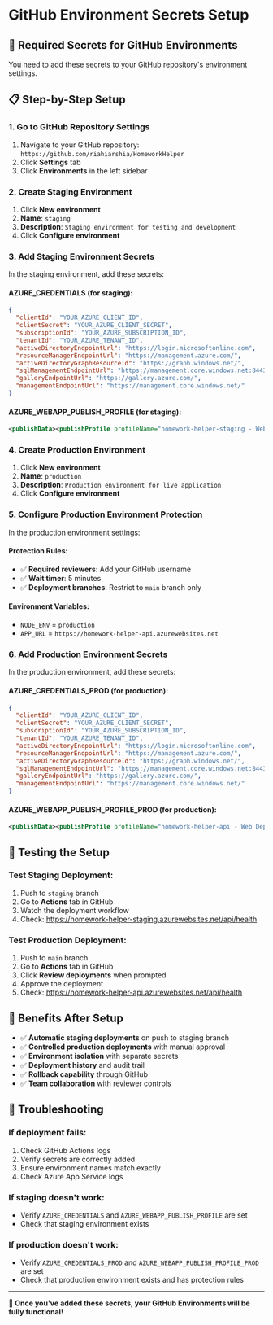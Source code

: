# GitHub Environment Secrets Setup

## 🎯 Required Secrets for GitHub Environments

You need to add these secrets to your GitHub repository's environment settings.

## 📋 Step-by-Step Setup

### 1. Go to GitHub Repository Settings
1. Navigate to your GitHub repository: `https://github.com/riahiarshia/HomeworkHelper`
2. Click **Settings** tab
3. Click **Environments** in the left sidebar

### 2. Create Staging Environment
1. Click **New environment**
2. **Name**: `staging`
3. **Description**: `Staging environment for testing and development`
4. Click **Configure environment**

### 3. Add Staging Environment Secrets
In the staging environment, add these secrets:

#### **AZURE_CREDENTIALS** (for staging):
```json
{
  "clientId": "YOUR_AZURE_CLIENT_ID",
  "clientSecret": "YOUR_AZURE_CLIENT_SECRET",
  "subscriptionId": "YOUR_AZURE_SUBSCRIPTION_ID",
  "tenantId": "YOUR_AZURE_TENANT_ID",
  "activeDirectoryEndpointUrl": "https://login.microsoftonline.com",
  "resourceManagerEndpointUrl": "https://management.azure.com/",
  "activeDirectoryGraphResourceId": "https://graph.windows.net/",
  "sqlManagementEndpointUrl": "https://management.core.windows.net:8443/",
  "galleryEndpointUrl": "https://gallery.azure.com/",
  "managementEndpointUrl": "https://management.core.windows.net/"
}
```

#### **AZURE_WEBAPP_PUBLISH_PROFILE** (for staging):
```xml
<publishData><publishProfile profileName="homework-helper-staging - Web Deploy" publishMethod="MSDeploy" publishUrl="homework-helper-staging.scm.azurewebsites.net:443" msdeploySite="homework-helper-staging" userName="$homework-helper-staging" userPWD="q6RLBHb8h1pkqjbtmtacj2bjBMFaJ3CNxXq554QFWgRGXNvGwvxBg8mHtkDa" destinationAppUrl="http://homework-helper-staging.azurewebsites.net" SQLServerDBConnectionString="" mySQLDBConnectionString="" hostingProviderForumLink="" controlPanelLink="https://portal.azure.com" webSystem="WebSites"><databases /></publishProfile><publishProfile profileName="homework-helper-staging - FTP" publishMethod="FTP" publishUrl="ftps://waws-prod-dm1-081.ftp.azurewebsites.windows.net/site/wwwroot" ftpPassiveMode="True" userName="homework-helper-staging\$homework-helper-staging" userPWD="q6RLBHb8h1pkqjbtmtacj2bjBMFaJ3CNxXq554QFWgRGXNvGwvxBg8mHtkDa" destinationAppUrl="http://homework-helper-staging.azurewebsites.net" SQLServerDBConnectionString="" mySQLDBConnectionString="" hostingProviderForumLink="" controlPanelLink="https://portal.azure.com" webSystem="WebSites"><databases /></publishProfile><publishProfile profileName="homework-helper-staging - Zip Deploy" publishMethod="ZipDeploy" publishUrl="homework-helper-staging.scm.azurewebsites.net:443" userName="$homework-helper-staging" userPWD="q6RLBHb8h1pkqjbtmtacj2bjBMFaJ3CNxXq554QFWgRGXNvGwvxBg8mHtkDa" destinationAppUrl="http://homework-helper-staging.azurewebsites.net" SQLServerDBConnectionString="" mySQLDBConnectionString="" hostingProviderForumLink="" controlPanelLink="https://portal.azure.com" webSystem="WebSites"><databases /></publishProfile><publishProfile profileName="homework-helper-staging - ReadOnly - FTP" publishMethod="FTP" publishUrl="ftps://waws-prod-dm1-081dr.ftp.azurewebsites.windows.net/site/wwwroot" ftpPassiveMode="True" userName="homework-helper-staging\$homework-helper-staging" userPWD="q6RLBHb8h1pkqjbtmtacj2bjBMFaJ3CNxXq554QFWgRGXNvGwvxBg8mHtkDa" destinationAppUrl="http://homework-helper-staging.azurewebsites.net" SQLServerDBConnectionString="" mySQLDBConnectionString="" hostingProviderForumLink="" controlPanelLink="https://portal.azure.com" webSystem="WebSites"><databases /></publishProfile></publishData>
```

### 4. Create Production Environment
1. Click **New environment**
2. **Name**: `production`
3. **Description**: `Production environment for live application`
4. Click **Configure environment**

### 5. Configure Production Environment Protection
In the production environment settings:

#### **Protection Rules**:
- ✅ **Required reviewers**: Add your GitHub username
- ✅ **Wait timer**: 5 minutes
- ✅ **Deployment branches**: Restrict to `main` branch only

#### **Environment Variables**:
- `NODE_ENV` = `production`
- `APP_URL` = `https://homework-helper-api.azurewebsites.net`

### 6. Add Production Environment Secrets
In the production environment, add these secrets:

#### **AZURE_CREDENTIALS_PROD** (for production):
```json
{
  "clientId": "YOUR_AZURE_CLIENT_ID",
  "clientSecret": "YOUR_AZURE_CLIENT_SECRET",
  "subscriptionId": "YOUR_AZURE_SUBSCRIPTION_ID",
  "tenantId": "YOUR_AZURE_TENANT_ID",
  "activeDirectoryEndpointUrl": "https://login.microsoftonline.com",
  "resourceManagerEndpointUrl": "https://management.azure.com/",
  "activeDirectoryGraphResourceId": "https://graph.windows.net/",
  "sqlManagementEndpointUrl": "https://management.core.windows.net:8443/",
  "galleryEndpointUrl": "https://gallery.azure.com/",
  "managementEndpointUrl": "https://management.core.windows.net/"
}
```

#### **AZURE_WEBAPP_PUBLISH_PROFILE_PROD** (for production):
```xml
<publishData><publishProfile profileName="homework-helper-api - Web Deploy" publishMethod="MSDeploy" publishUrl="homework-helper-api.scm.azurewebsites.net:443" msdeploySite="homework-helper-api" userName="$homework-helper-api" userPWD="euxk1NXBDh6daKQYYWnBDvBXFt8rbmyvCBbo898iDokwyetjep2Ab1Tw6fgl" destinationAppUrl="http://homework-helper-api.azurewebsites.net" SQLServerDBConnectionString="" mySQLDBConnectionString="" hostingProviderForumLink="" controlPanelLink="https://portal.azure.com" webSystem="WebSites"><databases /></publishProfile><publishProfile profileName="homework-helper-api - FTP" publishMethod="FTP" publishUrl="ftps://waws-prod-dm1-145.ftp.azurewebsites.windows.net/site/wwwroot" ftpPassiveMode="True" userName="homework-helper-api\$homework-helper-api" userPWD="euxk1NXBDh6daKQYYWnBDvBXFt8rbmyvCBbo898iDokwyetjep2Ab1Tw6fgl" destinationAppUrl="http://homework-helper-api.azurewebsites.net" SQLServerDBConnectionString="" mySQLDBConnectionString="" hostingProviderForumLink="" controlPanelLink="https://portal.azure.com" webSystem="WebSites"><databases /></publishProfile><publishProfile profileName="homework-helper-api - Zip Deploy" publishMethod="ZipDeploy" publishUrl="homework-helper-api.scm.azurewebsites.net:443" userName="$homework-helper-api" userPWD="euxk1NXBDh6daKQYYWnBDvBXFt8rbmyvCBbo898iDokwyetjep2Ab1Tw6fgl" destinationAppUrl="http://homework-helper-api.azurewebsites.net" SQLServerDBConnectionString="" mySQLDBConnectionString="" hostingProviderForumLink="" controlPanelLink="https://portal.azure.com" webSystem="WebSites"><databases /></publishProfile><publishProfile profileName="homework-helper-api - ReadOnly - FTP" publishMethod="FTP" publishUrl="ftps://waws-prod-dm1-145dr.ftp.azurewebsites.windows.net/site/wwwroot" ftpPassiveMode="True" userName="homework-helper-api\$homework-helper-api" userPWD="euxk1NXBDh6daKQYYWnBDvBXFt8rbmyvCBbo898iDokwyetjep2Ab1Tw6fgl" destinationAppUrl="http://homework-helper-api.azurewebsites.net" SQLServerDBConnectionString="" mySQLDBConnectionString="" hostingProviderForumLink="" controlPanelLink="https://portal.azure.com" webSystem="WebSites"><databases /></publishProfile></publishData>
```

## 🧪 Testing the Setup

### Test Staging Deployment:
1. Push to `staging` branch
2. Go to **Actions** tab in GitHub
3. Watch the deployment workflow
4. Check: https://homework-helper-staging.azurewebsites.net/api/health

### Test Production Deployment:
1. Push to `main` branch
2. Go to **Actions** tab in GitHub
3. Click **Review deployments** when prompted
4. Approve the deployment
5. Check: https://homework-helper-api.azurewebsites.net/api/health

## 🎉 Benefits After Setup

- ✅ **Automatic staging deployments** on push to staging branch
- ✅ **Controlled production deployments** with manual approval
- ✅ **Environment isolation** with separate secrets
- ✅ **Deployment history** and audit trail
- ✅ **Rollback capability** through GitHub
- ✅ **Team collaboration** with reviewer controls

## 🔧 Troubleshooting

### If deployment fails:
1. Check GitHub Actions logs
2. Verify secrets are correctly added
3. Ensure environment names match exactly
4. Check Azure App Service logs

### If staging doesn't work:
- Verify `AZURE_CREDENTIALS` and `AZURE_WEBAPP_PUBLISH_PROFILE` are set
- Check that staging environment exists

### If production doesn't work:
- Verify `AZURE_CREDENTIALS_PROD` and `AZURE_WEBAPP_PUBLISH_PROFILE_PROD` are set
- Check that production environment exists and has protection rules

---

**🎯 Once you've added these secrets, your GitHub Environments will be fully functional!**
